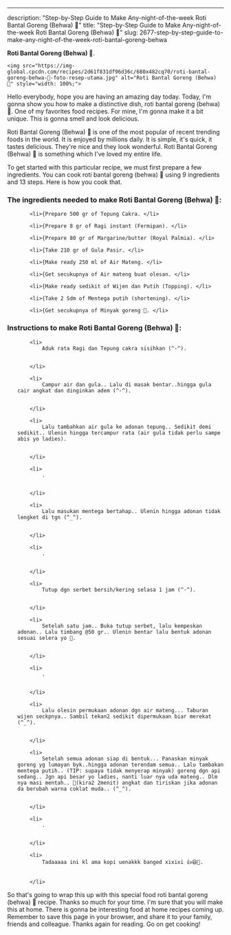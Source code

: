 ---
description: "Step-by-Step Guide to Make Any-night-of-the-week Roti Bantal Goreng (Behwa) 🍃"
title: "Step-by-Step Guide to Make Any-night-of-the-week Roti Bantal Goreng (Behwa) 🍃"
slug: 2677-step-by-step-guide-to-make-any-night-of-the-week-roti-bantal-goreng-behwa

<p>
	<strong>Roti Bantal Goreng (Behwa) 🍃</strong>. 
	
</p>
<p>
	
	<img src="https://img-global.cpcdn.com/recipes/2d61f831df96d36c/680x482cq70/roti-bantal-goreng-behwa-🍃-foto-resep-utama.jpg" alt="Roti Bantal Goreng (Behwa) 🍃" style="width: 100%;">
	
	
</p>
<p>
	Hello everybody, hope you are having an amazing day today. Today, I'm gonna show you how to make a distinctive dish, roti bantal goreng (behwa) 🍃. One of my favorites food recipes. For mine, I'm gonna make it a bit unique. This is gonna smell and look delicious.
</p>
	
<p>
	
</p>
<p>
	Roti Bantal Goreng (Behwa) 🍃 is one of the most popular of recent trending foods in the world. It is enjoyed by millions daily. It is simple, it's quick, it tastes delicious. They're nice and they look wonderful. Roti Bantal Goreng (Behwa) 🍃 is something which I've loved my entire life.
</p>

<p>
To get started with this particular recipe, we must first prepare a few ingredients. You can cook roti bantal goreng (behwa) 🍃 using 9 ingredients and 13 steps. Here is how you cook that.
</p>

<h3>The ingredients needed to make Roti Bantal Goreng (Behwa) 🍃:</h3>

<ol>
	
		<li>{Prepare 500 gr of Tepung Cakra. </li>
	
		<li>{Prepare 8 gr of Ragi instant (Fermipan). </li>
	
		<li>{Prepare 80 gr of Margarine/butter (Royal Palmia). </li>
	
		<li>{Take 210 gr of Gula Pasir. </li>
	
		<li>{Make ready 250 ml of Air Mateng. </li>
	
		<li>{Get secukupnya of Air mateng buat olesan. </li>
	
		<li>{Make ready sedikit of Wijen dan Putih (Topping). </li>
	
		<li>{Take 2 Sdm of Mentega putih (shortening). </li>
	
		<li>{Get secukupnya of Minyak goreng 🍃. </li>
	
</ol>
<p>
	
</p>

<h3>Instructions to make Roti Bantal Goreng (Behwa) 🍃:</h3>

<ol>
	
		<li>
			Aduk rata Ragi dan Tepung cakra sisihkan (^-^).
			
			
		</li>
	
		<li>
			Campur air dan gula.. Lalu di masak bentar..hingga gula cair angkat dan dinginkan adem (^-^).
			
			
		</li>
	
		<li>
			Lalu tambahkan air gula ke adonan tepung.. Sedikit demi sedikit.. Ulenin hingga tercampur rata (air gula tidak perlu sampe abis yo ladies).
			
			
		</li>
	
		<li>
			.
			
			
		</li>
	
		<li>
			Lalu masukan mentega bertahap.. Ulenin hingga adonan tidak lengket di tgn (^_^).
			
			
		</li>
	
		<li>
			.
			
			
		</li>
	
		<li>
			Tutup dgn serbet bersih/kering selasa 1 jam (^-^).
			
			
		</li>
	
		<li>
			Setelah satu jam.. Buka tutup serbet, lalu kempeskan adonan.. Lalu timbang @50 gr.. Ulenin bentar lalu bentuk adonan sesuai selera yo 🍃.
			
			
		</li>
	
		<li>
			.
			
			
		</li>
	
		<li>
			Lalu olesin permukaan adonan dgn air mateng... Taburan wijen seckpnya.. Sambil tekan2 sedikit dipermukaan biar merekat (^_^).
			
			
		</li>
	
		<li>
			Setelah semua adonan siap di bentuk... Panaskan minyak goreng yg lumayan byk..hingga adonan terendam semua.. Lalu tambakan mentega putih.. (TIP: supaya tidak menyerap minyak) goreng dgn api sedang.. Jgn api besar yo ladies, nanti luar nya uda mateng.. Dlm nya masi mentah.. 🍃(kira2 2menit) angkat dan tiriskan jika adonan da berubah warna coklat muda.. (^_^).
			
			
		</li>
	
		<li>
			.
			
			
		</li>
	
		<li>
			Tadaaaaa ini kl ama kopi uenakkk banged xixixi 👍😆🍃.
			
			
		</li>
	
</ol>

<p>
	
</p>

<p>
	So that's going to wrap this up with this special food roti bantal goreng (behwa) 🍃 recipe. Thanks so much for your time. I'm sure that you will make this at home. There is gonna be interesting food at home recipes coming up. Remember to save this page in your browser, and share it to your family, friends and colleague. Thanks again for reading. Go on get cooking!
</p>
